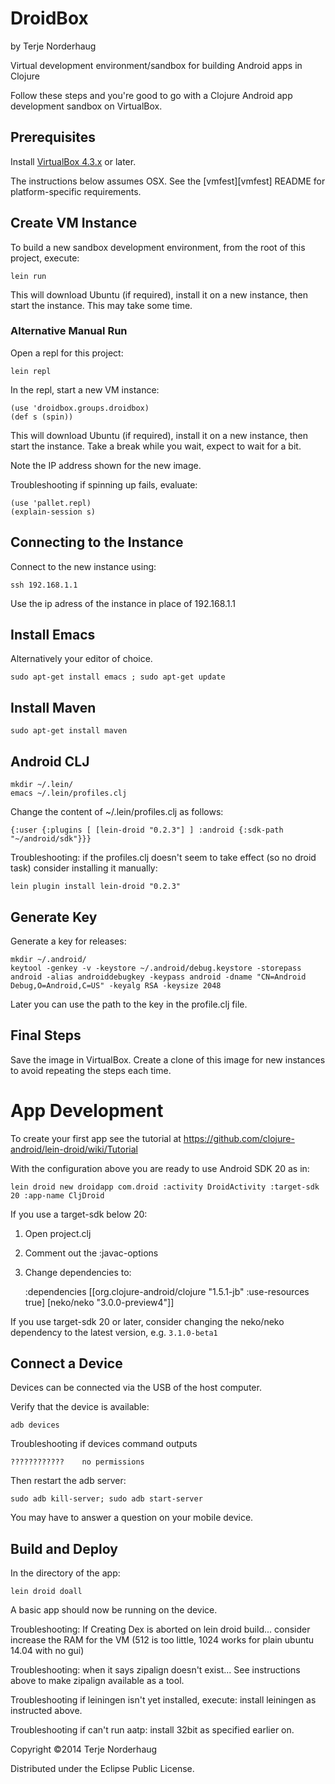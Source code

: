 DroidBox
========
by Terje Norderhaug

Virtual development environment/sandbox for building Android apps in Clojure

Follow these steps and you're good to go with a Clojure Android app development sandbox on VirtualBox.

## Prerequisites

Install [VirtualBox 4.3.x](https://www.virtualbox.org/wiki/Downloads) or later.

The instructions below assumes OSX. See the [vmfest][vmfest] README for platform-specific requirements.

## Create VM Instance

To build a new sandbox development environment, from the root of this project, execute:

    lein run

This will download Ubuntu (if required), install it on a new instance, then start the instance. This may take some time.

### Alternative Manual Run

Open a repl for this project:

    lein repl

In the repl, start a new VM instance:

    (use 'droidbox.groups.droidbox)
    (def s (spin))

This will download Ubuntu (if required), install it on a new instance, then start the instance.
Take a break while you wait, expect to wait for a bit.

Note the IP address shown for the new image.

Troubleshooting if spinning up fails, evaluate:

    (use 'pallet.repl)
    (explain-session s)

## Connecting to the Instance

Connect to the new instance using:

    ssh 192.168.1.1

Use the ip adress of the instance in place of 192.168.1.1

## Install Emacs

Alternatively your editor of choice.

    sudo apt-get install emacs ; sudo apt-get update

## Install Maven

    sudo apt-get install maven

## Android CLJ

    mkdir ~/.lein/
    emacs ~/.lein/profiles.clj

Change the content of ~/.lein/profiles.clj as follows:

    {:user {:plugins [ [lein-droid "0.2.3"] ] :android {:sdk-path "~/android/sdk"}}}

Troubleshooting:
if the profiles.clj doesn't seem to take effect (so no droid task) consider installing it manually:

    lein plugin install lein-droid "0.2.3" 

## Generate Key

Generate a key for releases: 

    mkdir ~/.android/
    keytool -genkey -v -keystore ~/.android/debug.keystore -storepass android -alias androiddebugkey -keypass android -dname "CN=Android Debug,O=Android,C=US" -keyalg RSA -keysize 2048

Later you can use the path to the key in the profile.clj file.

## Final Steps

Save the image in VirtualBox.
Create a clone of this image for new instances to avoid repeating the steps each time.

# App Development

To create your first app see the tutorial at https://github.com/clojure-android/lein-droid/wiki/Tutorial

With the configuration above you are ready to use Android SDK 20 as in:

    lein droid new droidapp com.droid :activity DroidActivity :target-sdk 20 :app-name CljDroid

If you use a target-sdk below 20:

1. Open project.clj
2. Comment out the :javac-options
3. Change dependencies to:
 
    :dependencies [[org.clojure-android/clojure "1.5.1-jb" :use-resources true]
                   [neko/neko "3.0.0-preview4"]]

If you use target-sdk 20 or later, consider changing the neko/neko dependency to the latest version, e.g. ``3.1.0-beta1``

## Connect a Device

Devices can be connected via the USB of the host computer. 

Verify that the device is available:

    adb devices

Troubleshooting if devices command outputs

    ????????????	no permissions

Then restart the adb server:

    sudo adb kill-server; sudo adb start-server

You may have to answer a question on your mobile device.

## Build and Deploy

In the directory of the app:

    lein droid doall

A basic app should now be running on the device.

Troubleshooting:
If Creating Dex is aborted on lein droid build...
consider increase the RAM for the VM (512 is too little, 1024 works for plain ubuntu 14.04 with no gui)

Troubleshooting:
when it says zipalign doesn't exist...
See instructions above to make zipalign available as a tool.

Troubleshooting if leiningen isn't yet installed, execute:
install leiningen as instructed above.

Troubleshooting if can't run aatp: 
install 32bit as specified earlier on.



Copyright ©2014 Terje Norderhaug

Distributed under the Eclipse Public License.

